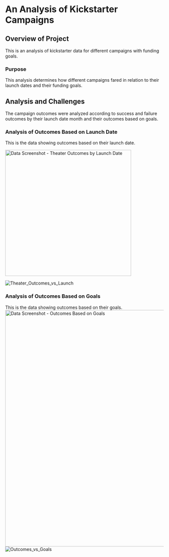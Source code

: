 # An Analysis of Kickstarter Campaigns
## Overview of Project
This is an analysis of kickstarter data for different campaigns with funding goals.
### Purpose
This analysis determines how different campaigns fared in relation to their launch dates and their funding goals.
## Analysis and Challenges
The campaign outcomes were analyzed according to success and failure outcomes by their launch date month and their outcomes based on goals.
### Analysis of Outcomes Based on Launch Date
This is the data showing outcomes based on their launch date.

<img width="400" alt="Data Screenshot - Theater Outcomes by Launch Date" src="https://user-images.githubusercontent.com/96451672/148578158-645d7024-ff3a-4ea2-b41a-4bbfd2df59f1.png">

![Theater_Outcomes_vs_Launch](https://user-images.githubusercontent.com/96451672/148579724-aa41d2d3-eae9-464c-afc9-229cea5b3b0d.png)

### Analysis of Outcomes Based on Goals
This is the data showing outcomes based on their goals.
<img width="750" alt="Data Screenshot - Outcomes Based on Goals" src="https://user-images.githubusercontent.com/96451672/148579471-587dbf2b-07ac-4f07-b9f7-2cc42ac0acee.png">
![Outcomes_vs_Goals](https://user-images.githubusercontent.com/96451672/148579821-a3fa735a-8605-4eb7-a254-3dbba666a2df.png)
